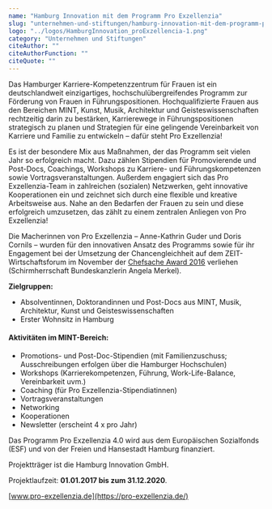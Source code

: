 ```yaml
---
name: "Hamburg Innovation mit dem Programm Pro Exzellenzia"
slug: "unternehmen-und-stiftungen/hamburg-innovation-mit-dem-programm-pro-exzellenzia"
logo: "../logos/HamburgInnovation_proExzellencia-1.png"
category: "Unternehmen und Stiftungen"
citeAuthor: ""
citeAuthorFunction: ""
citeQuote: ""
---
```


Das Hamburger Karriere-Kompetenzzentrum für Frauen ist ein deutschlandweit einzigartiges, hochschulübergreifendes Programm zur Förderung von Frauen in Führungspositionen. Hochqualifizierte Frauen aus den Bereichen MINT, Kunst, Musik, Architektur und Geisteswissenschaften rechtzeitig darin zu bestärken, Karrierewege in Führungspositionen strategisch zu planen und Strategien für eine gelingende Vereinbarkeit von Karriere und Familie zu entwickeln – dafür steht Pro Exzellenzia!

Es ist der besondere Mix aus Maßnahmen, der das Programm seit vielen Jahr so erfolgreich macht. Dazu zählen Stipendien für Promovierende und Post-Docs, Coachings, Workshops zu Karriere- und Führungskompetenzen sowie Vortragsveranstaltungen. Außerdem engagiert sich das Pro Exzellenzia-Team in zahlreichen (sozialen) Netzwerken, geht innovative Kooperationen ein und zeichnet sich durch eine flexible und kreative Arbeitsweise aus. Nahe an den Bedarfen der Frauen zu sein und diese erfolgreich umzusetzen, das zählt zu einem zentralen Anliegen von Pro Exzellenzia!

Die Macherinnen von Pro Exzellenzia – Anne-Kathrin Guder und Doris Cornils – wurden für den innovativen Ansatz des Programms sowie für ihr Engagement bei der Umsetzung der Chancengleichheit auf dem ZEIT-Wirtschaftsforum im November der [Chefsache Award 2016](https://initiative-chefsache.de/de/chefsache-award-preistraeger/) verliehen (Schirmherrschaft Bundeskanzlerin Angela Merkel).

**Zielgruppen:**

- Absolventinnen, Doktorandinnen und Post-Docs aus MINT, Musik, Architektur, Kunst und Geisteswissenschaften
- Erster Wohnsitz in Hamburg

#### Aktivitäten im MINT-Bereich:

- Promotions- und Post-Doc-Stipendien (mit Familienzuschuss; Ausschreibungen erfolgen über die Hamburger Hochschulen)
- Workshops (Karrierekompetenzen, Führung, Work-Life-Balance, Vereinbarkeit uvm.)
- Coaching (für Pro Exzellenzia-Stipendiatinnen)
- Vortragsveranstaltungen
- Networking
- Kooperationen
- Newsletter (erscheint 4 x pro Jahr)

Das Programm Pro Exzellenzia 4.0 wird aus dem Europäischen Sozialfonds (ESF) und von der Freien und Hansestadt Hamburg finanziert.

Projektträger ist die Hamburg Innovation GmbH.

Projektlaufzeit: **01.01.2017 bis zum 31.12.2020**.

[www.pro-exzellenzia.de](https://pro-exzellenzia.de/)
